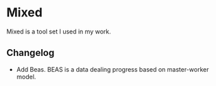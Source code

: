 Mixed
========

Mixed is a tool set I used in my work.

Changelog
---------------
* Add Beas. BEAS is a data dealing progress based on master-worker model.
